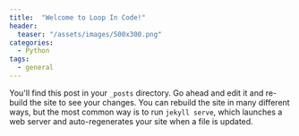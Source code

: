 ```yaml
---
title:  "Welcome to Loop In Code!"
header:
  teaser: "/assets/images/500x300.png"
categories: 
  - Python
tags:
  - general
---
```


You'll find this post in your `_posts` directory. Go ahead and edit it and re-build the site to see your changes. You can rebuild the site in many different ways, but the most common way is to run `jekyll serve`, which launches a web server and auto-regenerates your site when a file is updated.

